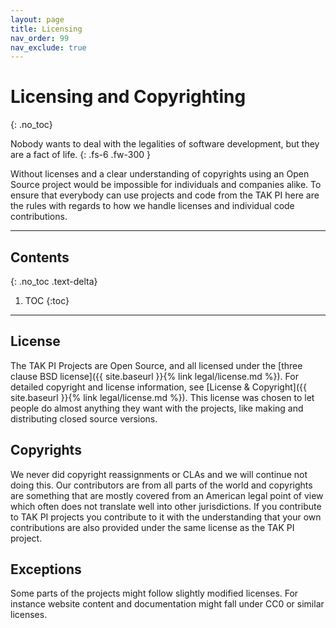 ```yaml
---
layout: page
title: Licensing
nav_order: 99
nav_exclude: true
---
```


# Licensing and Copyrighting
{: .no_toc}

Nobody wants to deal with the legalities of software development, but they are a fact of life.
{: .fs-6 .fw-300 }

Without licenses and a clear understanding of copyrights using an Open Source project would be impossible for individuals and companies alike. To ensure that everybody can use projects and code from the TAK PI here are the rules with regards to how we handle licenses and individual code contributions.

---

## Contents
{: .no_toc .text-delta}

1. TOC
{:toc}

---

## License

The TAK PI Projects are Open Source, and all licensed under the [three clause BSD license]({{ site.baseurl }}{% link legal/license.md %}). For detailed copyright and license information, see [License & Copyright]({{ site.baseurl }}{% link legal/license.md %}). This license was chosen to let people do almost anything they want with the projects, like making and distributing closed source versions.

## Copyrights

We never did copyright reassignments or CLAs and we will continue not doing this. Our contributors are from all parts of the world and copyrights are something that are mostly covered from an American legal point of view which often does not translate well into other jurisdictions. If you contribute to TAK PI projects you contribute to it with the understanding that your own contributions are also provided under the same license as the TAK PI project.

## Exceptions

Some parts of the projects might follow slightly modified licenses. For instance website content and documentation might fall under CC0 or similar licenses.
